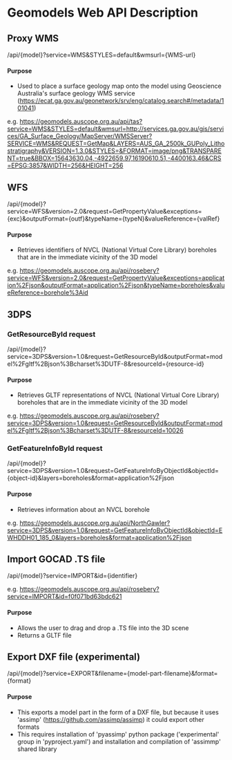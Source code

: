 # Geomodels Web API Description

## Proxy WMS

/api/{model}?service=WMS&STYLES=default&wmsurl={WMS-url}

#### Purpose 

* Used to place a surface geology map onto the model using Geoscience Australia's surface geology WMS service (https://ecat.ga.gov.au/geonetwork/srv/eng/catalog.search#/metadata/101041)

e.g. https://geomodels.auscope.org.au/api/tas?service=WMS&STYLES=default&wmsurl=http://services.ga.gov.au/gis/services/GA_Surface_Geology/MapServer/WMSServer?SERVICE=WMS&REQUEST=GetMap&LAYERS=AUS_GA_2500k_GUPoly_Lithostratigraphy&VERSION=1.3.0&STYLES=&FORMAT=image/png&TRANSPARENT=true&BBOX=15643630.04,-4922659.97,16190610.51,-4400163.46&CRS=EPSG:3857&WIDTH=256&HEIGHT=256

## WFS

/api/{model}?service=WFS&version=2.0&request=GetPropertyValue&exceptions={exc}&outputFormat={outf}&typeName={typeN}&valueReference={valRef}

#### Purpose 

* Retrieves identifiers of NVCL (National Virtual Core Library) boreholes that are in the immediate vicinity of the 3D model

e.g. https://geomodels.auscope.org.au/api/rosebery?service=WFS&version=2.0&request=GetPropertyValue&exceptions=application%2Fjson&outputFormat=application%2Fjson&typeName=boreholes&valueReference=borehole%3Aid

## 3DPS 

### GetResourceById request

/api/{model}?service=3DPS&version=1.0&request=GetResourceById&outputFormat=model%2Fgltf%2Bjson%3Bcharset%3DUTF-8&resourceId={resource-id}

#### Purpose

* Retrieves GLTF representations of NVCL (National Virtual Core Library) boreholes that are in the immediate vicinity of the 3D model

e.g. https://geomodels.auscope.org.au/api/rosebery?service=3DPS&version=1.0&request=GetResourceById&outputFormat=model%2Fgltf%2Bjson%3Bcharset%3DUTF-8&resourceId=10026

### GetFeatureInfoById request

/api/{model}?service=3DPS&version=1.0&request=GetFeatureInfoByObjectId&objectId={object-id}&layers=boreholes&format=application%2Fjson

#### Purpose

* Retrieves information about an NVCL borehole

e.g. https://geomodels.auscope.org.au/api/NorthGawler?service=3DPS&version=1.0&request=GetFeatureInfoByObjectId&objectId=EWHDDH01_185_0&layers=boreholes&format=application%2Fjson

## Import GOCAD .TS file

/api/{model}?service=IMPORT&id={identifier}

e.g. https://geomodels.auscope.org.au/api/rosebery?service=IMPORT&id=f0f071bd63bdc621

#### Purpose 

* Allows the user to drag and drop a .TS file into the 3D scene
* Returns a GLTF file

## Export DXF file (experimental)

/api/{model}?service=EXPORT&filename={model-part-filename}&format={format}

#### Purpose

* This exports a model part in the form of a DXF file, but because it uses 'assimp' (https://github.com/assimp/assimp) it could export other formats
* This requires installation of 'pyassimp' python package ('experimental' group in 'pyproject.yaml') and installation and compilation of 'assimmp' shared library

